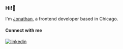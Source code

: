 ### Hi!👋

I'm [Jonathan](jonathanli.dev), a frontend developer based in Chicago.

#### Connect with me
[<img alt="linkedin" src="https://img.shields.io/badge/LinkedIn-0077B5?style=for-the-badge&logo=linkedin&logoColor=white" />](https://www.linkedin.com/in/lijonathancj/)
